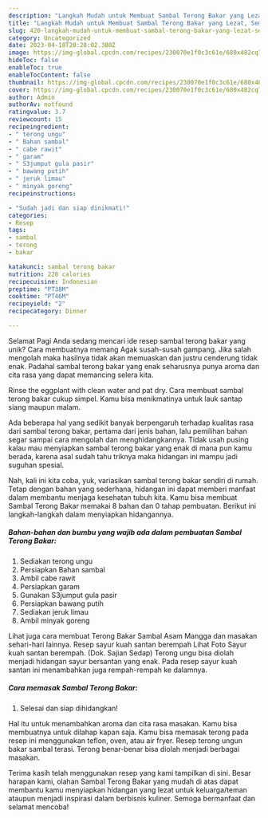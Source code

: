```yaml
---
description: "Langkah Mudah untuk Membuat Sambal Terong Bakar yang Lezat, Sempurna"
title: "Langkah Mudah untuk Membuat Sambal Terong Bakar yang Lezat, Sempurna"
slug: 420-langkah-mudah-untuk-membuat-sambal-terong-bakar-yang-lezat-sempurna
category: Uncategorized
date: 2023-04-18T20:28:02.380Z
image: https://img-global.cpcdn.com/recipes/230070e1f0c3c61e/680x482cq70/sambal-terong-bakar-foto-resep-utama.jpg
hideToc: false
enableToc: true
enableTocContent: false
thumbnail: https://img-global.cpcdn.com/recipes/230070e1f0c3c61e/680x482cq70/sambal-terong-bakar-foto-resep-utama.jpg
cover: https://img-global.cpcdn.com/recipes/230070e1f0c3c61e/680x482cq70/sambal-terong-bakar-foto-resep-utama.jpg
author: Admin
authorAv: notfound
ratingvalue: 3.7
reviewcount: 15
recipeingredient:
- " terong ungu"
- " Bahan sambal"
- " cabe rawit"
- " garam"
- " S3jumput gula pasir"
- " bawang putih"
- " jeruk limau"
- " minyak goreng"
recipeinstructions:

- "Sudah jadi dan siap dinikmati!"
categories:
- Resep
tags:
- sambal
- terong
- bakar

katakunci: sambal terong bakar 
nutrition: 228 calories
recipecuisine: Indonesian
preptime: "PT38M"
cooktime: "PT46M"
recipeyield: "2"
recipecategory: Dinner

---
```



Selamat Pagi Anda sedang mencari ide resep sambal terong bakar yang unik? Cara membuatnya memang Agak susah-susah gampang. Jika salah mengolah maka hasilnya tidak akan memuaskan dan justru cenderung tidak enak. Padahal sambal terong bakar yang enak seharusnya punya aroma dan cita rasa yang dapat memancing selera kita.


Rinse the eggplant with clean water and pat dry. Cara membuat sambal terong bakar cukup simpel. Kamu bisa menikmatinya untuk lauk santap siang maupun malam.

Ada beberapa hal yang sedikit banyak berpengaruh terhadap kualitas rasa dari sambal terong bakar, pertama dari jenis bahan, lalu pemilihan bahan segar sampai cara mengolah dan menghidangkannya. Tidak usah pusing kalau mau menyiapkan sambal terong bakar yang enak di mana pun kamu berada, karena asal sudah tahu triknya maka hidangan ini mampu jadi suguhan spesial.


Nah, kali ini kita coba, yuk, variasikan sambal terong bakar sendiri di rumah. Tetap dengan bahan yang sederhana, hidangan ini dapat memberi manfaat dalam membantu menjaga kesehatan tubuh kita. Kamu bisa membuat Sambal Terong Bakar memakai 8 bahan dan 0 tahap pembuatan. Berikut ini langkah-langkah dalam menyiapkan hidangannya.

<!--inarticleads1-->

##### Bahan-bahan dan bumbu yang wajib ada dalam pembuatan Sambal Terong Bakar:

1. Sediakan  terong ungu
1. Persiapkan  Bahan sambal
1. Ambil  cabe rawit
1. Persiapkan  garam
1. Gunakan  S3jumput gula pasir
1. Persiapkan  bawang putih
1. Sediakan  jeruk limau
1. Ambil  minyak goreng


Lihat juga cara membuat Terong Bakar Sambal Asam Mangga dan masakan sehari-hari lainnya. Resep sayur kuah santan berempah Lihat Foto Sayur kuah santan berempah. (Dok. Sajian Sedap) Terong ungu bisa diolah menjadi hidangan sayur bersantan yang enak. Pada resep sayur kuah santan ini menambahkan juga rempah-rempah ke dalamnya. 

<!--inarticleads2-->

##### Cara memasak Sambal Terong Bakar:


1. Selesai dan siap dihidangkan!

Hal itu untuk menambahkan aroma dan cita rasa masakan. Kamu bisa membuatnya untuk dilahap kapan saja. Kamu bisa memasak terong pada resep ini menggunakan teflon, oven, atau air fryer. Resep terong ungun bakar sambal terasi. Terong benar-benar bisa diolah menjadi berbagai masakan. 

Terima kasih telah menggunakan resep yang kami tampilkan di sini. Besar harapan kami, olahan Sambal Terong Bakar yang mudah di atas dapat membantu kamu menyiapkan hidangan yang lezat untuk keluarga/teman ataupun menjadi inspirasi dalam berbisnis kuliner. Semoga bermanfaat dan selamat mencoba!
